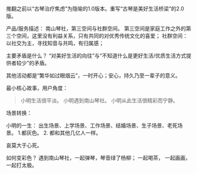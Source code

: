 推翻之前以“古琴治疗焦虑”为隐喻的1.0版本。重写“古琴是美好生活桥梁”的2.0版。

产品/服务描述：
南山琴社，第三空间与社群空间。
第三空间是家庭工作之外的第三个空间，这里没有利益关系，只有共同的对优秀传统文化的喜爱；
社群空间：以社交为主，寻找知音与共鸣，有归属感；

主要矛盾是什么？
“对美好生活的向往”与“不知道什么是更好生活/优质生活方式提供者较少”的矛盾。

其他活动都是“繁华如过眼烟云”，一时开心；安心，持久乃至一辈子的意义。

最小核心故事，用户角度：
> 小明生活很平淡。 小明遇到南山琴社。 小明从此生活很精彩而宁静。


场景转换：

小明的一生：
出生场景、上学场景、工作场景、结婚场景、生子场景、老死场景。
1.都灰色。 2. 都和其他几亿人一样。

哀莫大于心死。

如何变彩色？
遇到南山琴社，一起弹琴，琴音绿了杨柳；
一起喝茶，
一起画画，
一起打太极。

